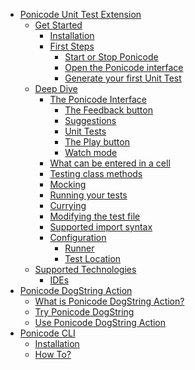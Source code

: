 <!-- docs/_sidebar.md -->

- [<i class="fas fa-chevron-down" style="color:grey"></i> Ponicode Unit Test Extension](ut_extension/)
  - [<i class="fas fa-chevron-down" style="color:grey"></i> Get Started](ut_extension/get_started/)
    - [Installation](ut_extension/get_started/installation.md)
    - [<i class="fas fa-chevron-down" style="color:grey"></i> First Steps](ut_extension/get_started/first_steps/)
      <!-- - [Setup your project] -->
      - [Start or Stop Ponicode](ut_extension/get_started/first_steps/startStopPonicode.md)
      - [Open the Ponicode interface](ut_extension/get_started/first_steps/openInterface.md)
      - [Generate your first Unit Test](ut_extension/get_started/first_steps/generateFirstUt.md)
      <!-- - [Create a test manually] -->
  - [<i class="fas fa-chevron-down" style="color:grey"></i> Deep Dive](ut_extension/deep_dive/)
    <!-- - [Functions Supported] -->
    - [<i class="fas fa-chevron-down" style="color:grey"></i> The Ponicode Interface](ut_extension/deep_dive/ponicode_interface)
      <!-- - [Intro] -->
      - [The Feedback button](ut_extension/deep_dive/ponicode_interface/feedbackButton.md)
      - [Suggestions](ut_extension/deep_dive/ponicode_interface/suggestions.md)
      - [Unit Tests](ut_extension/deep_dive/ponicode_interface/unitTests.md)
      <!-- - [Adding or removing columns] -->
      - [The Play button](ut_extension/deep_dive/ponicode_interface/playButton.md)
      - [Watch mode](ut_extension/deep_dive/ponicode_interface/watchMode.md)
      <!-- - [The bold symbol] -->
      <!-- - [The coverage indication] -->
      <!-- - [Modify the test description] -->
    - [What can be entered in a cell](ut_extension/deep_dive/cell.md)
    - [Testing class methods](ut_extension/deep_dive/classMethods.md)
    - [Mocking](ut_extension/deep_dive/mocking.md)
    - [Running your tests](ut_extension/deep_dive/runningTests.md)
    <!-- - [How suggestions work] -->
    <!-- - [Assertions and matchers] -->
    - [Currying](ut_extension/deep_dive/currying.md)
    - [Modifying the test file](ut_extension/deep_dive/modifyingTestFile.md)
    - [Supported import syntax](ut_extension/deep_dive/importSyntax.md)
    <!-- - [Coverage alculation] -->
    - [<i class="fas fa-chevron-down" style="color:grey"></i> Configuration](ut_extension/deep_dive/configuration/)
      - [Runner](ut_extension/deep_dive/configuration/runner.md)
      - [Test Location](ut_extension/deep_dive/configuration/testLocation.md)
  - [<i class="fas fa-chevron-down" style="color:grey"></i> Supported Technologies](ut_extension/supported_technologies/)
    - [IDEs](ut_extension/supported_technologies/IDEs.md)
    <!-- - [Languages] -->
    <!-- - [Test Frameworks] -->
    <!-- - [Environments] -->
- [<i class="fas fa-chevron-down" style="color:grey"></i> Ponicode DogString Action](dogstring_action/)
  - [What is Ponicode DogString Action?](dogstring_action/what-is-ponicode-dogstring-action.md)
  - [Try Ponicode DogString](dogstring_action/try-ponicode-dogstring.md)
  - [Use Ponicode DogString Action](dogstring_action/use-ponicode-dogstring-action.md)
- [<i class="fas fa-chevron-down" style="color:grey"></i> Ponicode CLI](cli/)
  - [Installation](cli/installation.md)
  - [How To?](cli/how-to.md)